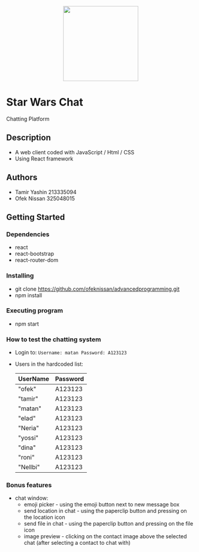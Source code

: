 <p align="center">
  <img width="200"  src="https://i.imgur.com/u54eVyj.png" />
</p>

# Star Wars Chat

Chatting Platform

## Description

* A web client coded with JavaScript / Html / CSS
* Using React framework

## Authors

* Tamir Yashin  213335094
* Ofek  Nissan  325048015

## Getting Started

### Dependencies

* react
* react-bootstrap
* react-router-dom

### Installing

* git clone https://github.com/ofeknissan/advancedprogramming.git
* npm install

### Executing program

* npm start

### How to test the chatting system

* Login to: ``` Username: matan Password: A123123 ```
* Users in the hardcoded list:

  <table>
    <thead>
      <tr>
        <th>UserName</th>
        <th>Password</th>
      </tr>
    </thead>
    <tbody>
        <tr>
            <td>"ofek"</td>
          <td>A123123</td>
        </tr>
        <tr>
            <td>"tamir"</td>
            <td>A123123</td>
        </tr>
       <tr>
            <td>"matan"</td>
            <td>A123123</td>
        </tr>
        <tr>
            <td>"elad"</td>
            <td>A123123</td>
        </tr>
      <tr>
            <td>"Neria"</td>
            <td>A123123</td>
        </tr>
        <tr>
            <td>"yossi"</td>
            <td>A123123</td>
        </tr>
       <tr>
            <td>"dina"</td>
            <td>A123123</td>
        </tr>
        <tr>
            <td>"roni"</td>
            <td>A123123</td>
        </tr>
       <tr>
            <td>"Nellbi"</td>
            <td>A123123</td>
        </tr>
    </tbody>
  </table>




### Bonus features
                         
* chat window:
  * emoji picker - using the emoji button next to new message box
  * send location in chat - using the paperclip button and pressing on the location icon
  * send file in chat - using the paperclip button and pressing on the file icon
  * image preview - clicking on the contact image above the selected chat (after selecting a contact to chat with)
